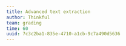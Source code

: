 ```yaml
---
title: Advanced text extraction
author: Thinkful
team: grading
time: 60
uuid: 7c3c2ba1-835e-4710-a1cb-9c7a490d5636
---
```


<jupyter notebook-name="6.4.4 Advanced Topic Extraction" course-code="DSBC" />